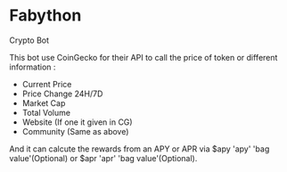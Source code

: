 # Fabython
Crypto Bot


This bot use CoinGecko for their API to call the price of token or different information :
- Current Price
- Price Change 24H/7D
- Market Cap
- Total Volume
- Website (If one it given in CG)
- Community (Same as above)

And it can calcute the rewards from an APY or APR via $apy 'apy' 'bag value'(Optional) or $apr 'apr' 'bag value'(Optional).
